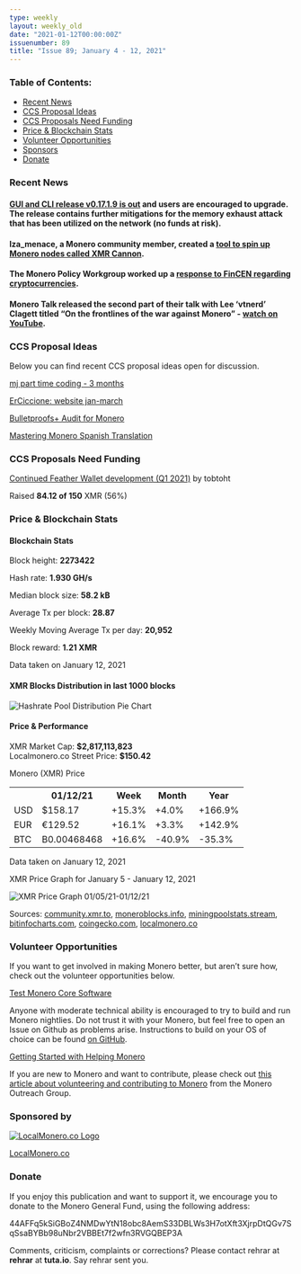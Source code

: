 ```yaml
---
type: weekly
layout: weekly_old
date: "2021-01-12T00:00:00Z"
issuenumber: 89
title: "Issue 89; January 4 - 12, 2021"
---
```

<h3>Table of Contents:</h3>
<ul class="contents">
    <li><a href="#news">Recent News</a></li>
    <li><a href="#ideas">CCS Proposal Ideas</a></li>
    <li><a href="#proposals">CCS Proposals Need Funding</a></li>
    <li><a href="#stats">Price & Blockchain Stats</a></li>
    <li><a href="#volunteer">Volunteer Opportunities</a></li>
    <li><a href="#sponsor">Sponsors</a></li>
    <li><a href="#donate">Donate</a></li>
</ul>

<h3 id="news">Recent News</h3>

<div class="newsbyte">
    <h4><a href="https://www.getmonero.org/2021/01/08/monero-GUI-0.17.1.9-released.html" target="_blank">GUI and CLI release v0.17.1.9 is out</a> and users are encouraged to upgrade. The release contains further mitigations for the memory exhaust attack that has been utilized on the network (no funds at risk).</h4>
</div>

<div class="newsbyte">
    <h4>lza_menace, a Monero community member, created a <a href="https://xmrcannon.net/" target="_blank">tool to spin up Monero nodes called XMR Cannon</a>.</h4>
</div>

<div class="newsbyte">
    <h4>The Monero Policy Workgroup worked up a <a href="https://downloads.getmonero.org/Monero_Policy_Working_Group_FinCEN_01-04-2021.pdf" target="_blank">response to FinCEN regarding cryptocurrencies</a>.</h4>
</div>

<div class="newsbyte">
    <h4>Monero Talk released the second part of their talk with Lee ‘vtnerd’ Clagett titled “On the frontlines of the war against Monero” - <a href="https://youtu.be/ZCUe7XIqveY" target="_blank">watch on YouTube</a>.</h4>
</div>

<h3 id="ideas">CCS Proposal Ideas</h3>

<p>Below you can find recent CCS proposal ideas open for discussion.</p>

<div class="proposal">
<p><a href="https://repo.getmonero.org/monero-project/ccs-proposals/-/merge_requests/200" target="_blank">mj part time coding - 3 months</a></p>
</div>

<div class="proposal">
<p><a href="https://repo.getmonero.org/monero-project/ccs-proposals/-/merge_requests/199" target="_blank">ErCiccione: website jan-march</a></p>
</div>

<div class="proposal">
<p><a href="https://repo.getmonero.org/monero-project/ccs-proposals/-/merge_requests/197" target="_blank">Bulletproofs+ Audit for Monero</a></p>
</div>

<div class="proposal">
<p><a href="https://repo.getmonero.org/monero-project/ccs-proposals/-/merge_requests/182" target="_blank">Mastering Monero Spanish Translation</a></p>
</div>

<h3 id="proposals">CCS Proposals Need Funding</h3>

<div class="proposal">
    <p><a href="https://ccs.getmonero.org/proposals/tobtoht_feather_dev_q1_2021.html" target="_blank">Continued Feather Wallet development (Q1 2021)</a> by tobtoht</p>
    <p>Raised <b>84.12 of 150</b> XMR (56%)</p>
</div>

<h3 id="stats">Price & Blockchain Stats</h3>

<h4 class="stat">Blockchain Stats</h4>

<div class="bcstats">
    <p>Block height: <b>2273422</b></p>
    <p>Hash rate: <b>1.930 GH/s</b></p>
    <p>Median block size: <b>58.2 kB</b></p>
    <p>Average Tx per block: <b>28.87</b></p>
    <p>Weekly Moving Average Tx per day: <b>20,952</b></p>
    <p>Block reward: <b>1.21 XMR</b></p>
</div>
<p class="note">Data taken on January 12, 2021</p>

<h4 class="stat">XMR Blocks Distribution in last 1000 blocks</h4>
<p><img src="/img/hashrate-pool-distribution-0112.png" alt="Hashrate Pool Distribution Pie Chart"/></p>

<h4 class="stat">Price & Performance</h4>

<div class="price-intro">XMR Market Cap: <b>$2,817,113,823</b><br>Localmonero.co Street Price: <b>$150.42</b></div>

<p class="table-title">Monero (XMR) Price</p>
<table class="price-table">
  <tr class="row1">
    <th></th>
    <th>01/12/21</th>
    <th>Week</th>
    <th>Month</th>
    <th>Year</th>
  </tr>
  <tr>
    <td data-th="XMR to">USD</td>
    <td data-th="01/12/21">$158.17</td>
    <td data-th="Week" class="green">+15.3%</td>
    <td data-th="Month" class="green">+4.0%</td>
    <td data-th="Year" class="green">+166.9%</td>
  </tr>
  <tr class="row3">
    <td data-th="XMR to">EUR</td>
    <td data-th="01/12/21">€129.52</td>
    <td data-th="Week" class="green">+16.1%</td>
    <td data-th="Month" class="green">+3.3%</td>
    <td data-th="Year" class="green">+142.9%</td>
  </tr>
  <tr>
    <td data-th="XMR to">BTC</td>
    <td data-th="01/12/21">B0.00468468</td>
    <td data-th="Week" class="green">+16.6%</td>
    <td data-th="Month" class="red">-40.9%</td>
    <td data-th="Year" class="red">-35.3%</td>
  </tr>
</table>
<p class="note">Data taken on January 12, 2021</p>

<p class="table-title">XMR Price Graph for January 5 - January 12, 2021</p>

![XMR Price Graph 01/05/21-01/12/21](/img/weekly-chart-0112.png "XMR Price Graph 01/05/21-01/12/21") 

Sources: <a href="https://community.xmr.to/explorer/mainnet/" target="_blank">community.xmr.to</a>, <a href="https://moneroblocks.info/stats/transaction-stats" target="_blank">moneroblocks.info</a>, <a href="https://miningpoolstats.stream/monero" target="_blank">miningpoolstats.stream</a>, <a href="https://bitinfocharts.com/monero/" target="_blank">bitinfocharts.com</a>, <a href="https://www.coingecko.com/" target="_blank">coingecko.com</a>, <a href="https://localmonero.co/" target="_blank">localmonero.co</a>

<h3 id="volunteer">Volunteer Opportunities</h3>

<p>If you want to get involved in making Monero better, but aren’t sure how, check out the volunteer opportunities below.</p>

<div class="newsbyte">
    <p class="date"><a href="https://github.com/monero-project/monero" target="_blank">Test Monero Core Software</a></p>
    <p>Anyone with moderate technical ability is encouraged to try to build and run Monero nightlies. Do not trust it with your Monero, but feel free to open an Issue on Github as problems arise. Instructions to build on your OS of choice can be found <a href="https://github.com/monero-project/monero#compiling-monero-from-source" target="_blank">on GitHub</a>. </p>
</div>

<div class="newsbyte">
    <p class="date"><a href="https://github.com/monero-project/monero" target="_blank">Getting Started with Helping Monero</a></p>
    <p>If you are new to Monero and want to contribute, please check out <a href="https://www.monerooutreach.org/stories/getting-started-helping-monero.php" target="_blank">this article about volunteering and contributing to Monero</a> from the Monero Outreach Group. </p>
</div>

<h3 id="sponsor">Sponsored by</h3>

<p><a href="https://localmonero.co/" target="_blank"><img src="/img/localmonero-logo.png" alt="LocalMonero.co Logo" class="localmonero"></a></p>

<p class="text-center"><a href="https://localmonero.co/" target="_blank">LocalMonero.co</a></p>

<h3 id="donate">Donate</h3>

<p markdown="1">If you enjoy this publication and want to support it, we encourage you to donate to the Monero General Fund, using the following address:</p>

<p class="address" markdown="1">44AFFq5kSiGBoZ4NMDwYtN18obc8AemS33DBLWs3H7otXft3XjrpDtQGv7SqSsaBYBb98uNbr2VBBEt7f2wfn3RVGQBEP3A</p>

<!--p><a href="monero:44AFFq5kSiGBoZ4NMDwYtN18obc8AemS33DBLWs3H7otXft3XjrpDtQGv7SqSsaBYBb98uNbr2VBBEt7f2wfn3RVGQBEP3A" class="qr"><img src="/img/donate-monero.png"></a></p-->

Comments, criticism, complaints or corrections? Please contact rehrar at **rehrar** at **tuta.io**. Say rehrar sent you.